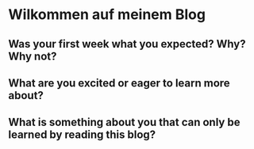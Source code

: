 # Wilkommen auf meinem Blog #

## Was your first week what you expected? Why? Why not?



## What are you excited or eager to learn more about?



## What is something about you that can only be learned by reading this blog?


